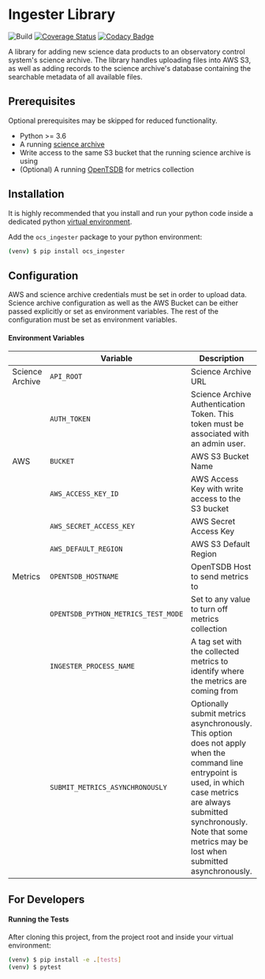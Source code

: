 # Ingester Library

![Build](https://github.com/observatorycontrolsystem/ingester/workflows/Build/badge.svg)
[![Coverage Status](https://coveralls.io/repos/github/observatorycontrolsystem/ingester/badge.svg?branch=master)](https://coveralls.io/github/observatorycontrolsystem/ingester?branch=master)
[![Codacy Badge](https://app.codacy.com/project/badge/Grade/24eb8debeb0c499ca192b4497a1f1e12)](https://www.codacy.com/gh/observatorycontrolsystem/ingester?utm_source=github.com&utm_medium=referral&utm_content=observatorycontrolsystem/ingester&utm_campaign=Badge_Grade)

A library for adding new science data products to an observatory control system's science archive. The library
handles uploading files into AWS S3, as well as adding records to the science archive's database containing
the searchable metadata of all available files.

## Prerequisites

Optional prerequisites may be skipped for reduced functionality.

-   Python >= 3.6
-   A running [science archive](https://github.com/observatorycontrolsystem/science-archive)
-   Write access to the same S3 bucket that the running science archive is using
-   (Optional) A running [OpenTSDB](http://opentsdb.net/) for metrics collection

## Installation

It is highly recommended that you install and run your python code inside a dedicated python
[virtual environment](https://docs.python.org/3/tutorial/venv.html).

Add the `ocs_ingester` package to your python environment:

```bash
(venv) $ pip install ocs_ingester
```

## Configuration

AWS and science archive credentials must be set in order to upload data. Science archive configuration as well as the
AWS Bucket can be either passed explicitly or set as environment variables. The rest of the configuration must be
set as environment variables.

#### Environment Variables

|                 | Variable                            | Description                                                                                                                                                                                                                                | Default                    |
| --------------- | ----------------------------------- | ------------------------------------------------------------------------------------------------------------------------------------------------------------------------------------------------------------------------------------------ | -------------------------- |
| Science Archive | `API_ROOT`                          | Science Archive URL                                                                                                                                                                                                                        | `"http://localhost:8000/"` |
|                 | `AUTH_TOKEN`                        | Science Archive Authentication Token. This token must be associated with an admin user.                                                                                                                                                    | _empty string_             |
| AWS             | `BUCKET`                            | AWS S3 Bucket Name                                                                                                                                                                                                                         | `ingestertest`             |
|                 | `AWS_ACCESS_KEY_ID`                 | AWS Access Key with write access to the S3 bucket                                                                                                                                                                                          | _empty string_             |
|                 | `AWS_SECRET_ACCESS_KEY`             | AWS Secret Access Key                                                                                                                                                                                                                      | _empty string_             |
|                 | `AWS_DEFAULT_REGION`                | AWS S3 Default Region                                                                                                                                                                                                                      | _empty string_             |
| Metrics         | `OPENTSDB_HOSTNAME`                 | OpenTSDB Host to send metrics to                                                                                                                                                                                                           | _empty string_             |
|                 | `OPENTSDB_PYTHON_METRICS_TEST_MODE` | Set to any value to turn off metrics collection                                                                                                                                                                                            | `False`                    |
|                 | `INGESTER_PROCESS_NAME`             | A tag set with the collected metrics to identify where the metrics are coming from                                                                                                                                                         | `ingester`                 |
|                 | `SUBMIT_METRICS_ASYNCHRONOUSLY`     | Optionally submit metrics asynchronously. This option does not apply when the command line entrypoint is used, in which case metrics are always submitted synchronously. Note that some metrics may be lost when submitted asynchronously. | `False`                    |


## For Developers

#### Running the Tests

After cloning this project, from the project root and inside your virtual environment:

```bash
(venv) $ pip install -e .[tests]
(venv) $ pytest
```

